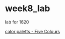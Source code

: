 # week8_lab
lab for 1620 

[color paletts - Five Colours](https://coolors.co/d3d3d3-f5f5f5-f6ec9a-04aa6d-28253a)